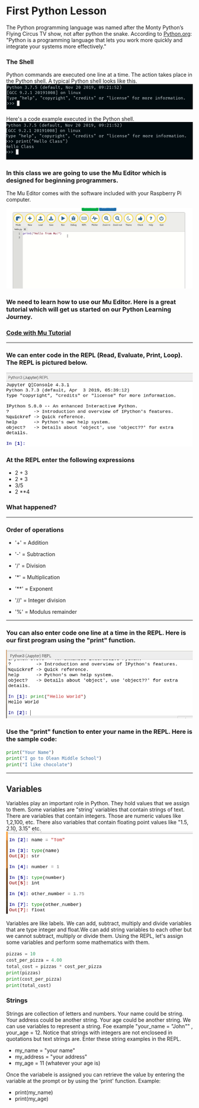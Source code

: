 # First Python Lesson
The Python programming language was named after the Monty
Python’s Flying Circus TV show, not after python the snake.
According to [Python.org](https://python.org): "Python is a programming language that lets you work more quickly and integrate your systems more effectively."
### The Shell
Python commands are executed one line at a time. The action takes place in the Python shell. A typical Python shell looks like this. 
![Python Shell](https://github.com/donwatkins/PyGirls4Good/blob/master/Images/PythonShell1.png)

Here's a code example executed in the Python shell. 
![Hello Class](https://github.com/donwatkins/PyGirls4Good/blob/master/Images/PythonShell2.png)

### In this class we are going to use the Mu Editor which is designed for beginning programmers. 
The Mu Editor comes with the software included with your Raspberry Pi computer.

![Code with Mu](https://github.com/donwatkins/PyGirls4Good/blob/master/Images/CodeWithMu.png)

### We need to learn how to use our Mu Editor. Here is a great tutorial which will get us started on our Python Learning Journey. 
### [Code with Mu Tutorial](https://codewith.mu/en/tutorials/1.0/start)

____
### We can enter code in the REPL (Read, Evaluate, Print, Loop). The REPL is pictured below. 
![REPL](https://github.com/donwatkins/PyGirls4Good/blob/master/Images/Mu_REPL.png)


### At the REPL enter the following expressions
* 2 + 3
* 2 * 3 
* 3/5
* 2 **4
### What happened? 
----
### Order of operations
* '+' = Addition

* '-' = Subtraction

* '/' = Division

* '*' = Multiplication

* '**' = Exponent

* '//' = Integer division

* '%' = Modulus remainder
----
### You can also enter code one line at a time in the REPL. Here is our first program using the "print" function. 
![Hello World](https://github.com/donwatkins/PyGirls4Good/blob/master/Images/HelloWorld.png)

### Use the "print" function to enter your name in the REPL. Here is the sample code: 
```python
print("Your Name")
print("I go to Olean Middle School")
print("I like chocolate")
```
---
## Variables
 Variables play an important role in Python. They hold values that we assign to them. Some variables are "string' variables that contain strings of text. There are variables that contain integers. Those are numeric values like 1,2,100, etc. There also variables that contain floating point values like "1.5, 2.10, 3.15" etc. 
![Variables by Type](https://github.com/donwatkins/PyGirls4Good/blob/master/Images/variable_types.png)

Variables are like labels. We can add, subtract, multiply and divide variables that are type integer and float.We can add string variables to each other but we cannot subtract, multiply or divide them. Using the REPL, let's assign some variables and perform some mathematics with them. 
```python
pizzas = 10
cost_per_pizza = 4.00
total_cost = pizzas * cost_per_pizza
print(pizzas)
print(cost_per_pizza)
print(total_cost)
```
### Strings 
Strings are collection of letters and numbers. Your name could be string. Your address could be another string. Your age could be another string. We can use variables to represent a string. Foe example "your_name = "John"" , your_age = 12. Notice that strings with integers are not encloseed in quotations but text strings are. Enter these string examples in the REPL. 

* my_name = "your name"
* my_address = "your address" 
* my_age = 11 (whatever your age is) 

Once the variabele is assigned you can retrieve the value by entering the variable at the prompt or by using the 'print' function. Example: 
* print(my_name)
* print(my_age)





